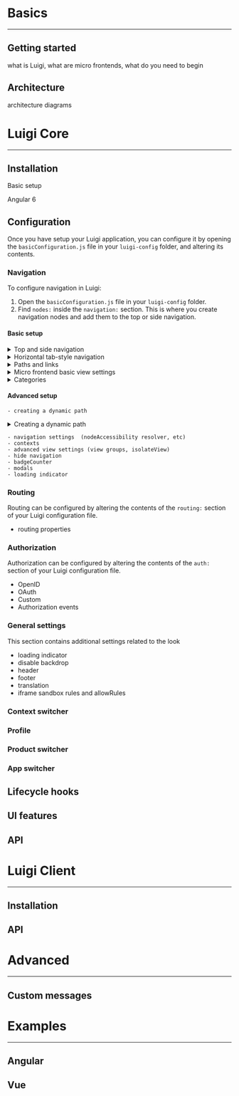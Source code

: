 # Basics
-----
## Getting started
what is Luigi, what are micro frontends, what do you need to begin

## Architecture
architecture diagrams

# Luigi Core
------

## Installation

Basic setup

Angular 6

## Configuration
Once you have setup your Luigi application, you can configure it by opening the `basicConfiguration.js` file in your `luigi-config` folder, and altering its contents.

### Navigation

To configure navigation in Luigi:

1. Open the `basicConfiguration.js` file in your `luigi-config` folder.
2. Find `nodes:` inside the `navigation:` section. This is where you create navigation nodes and add them to the top or side navigation.

#### Basic setup

 <div tabs name="navigation">

 <details>
 <summary>Top and side navigation</summary>

The first level of nodes represent the top navigation, while their children represent the side navigation. The grandchildren will take you to a new side navigation screen.

The example below illustrates this concept. Copy and paste it in your configuration file or the Luigi Fiddle [https://fiddle.luigi-project.io] and try adding additional top or side navigation elements.

```javascript
Luigi.setConfig({
navigation: {
  nodes: [
    {
      pathSegment: 'TopNav1',
      label: 'Top Navigation Element One',
      viewUrl: 'https://example.com',
      children: [
        {
          pathSegment: 'SideNav1',
          label: 'Side Navigation Element One',
          viewUrl: 'https://example.com',
          children: [
            {
              pathSegment: 'SubSideNav1',
              label: 'Side Navigation Sub Element One',
              viewUrl: 'https://example.com',
            },
            {
              pathSegment: 'SubSideNav2',
              label: 'Side Navigation Sub Element Two',
              viewUrl: 'https://example.com',
            },
          ]
        },
      ]
    },
    {
      pathSegment: 'TopNav2',
      label: 'Top Navigation Element Two',
      viewUrl: 'https://example.com',
    }
 ]
}
});
```
</details>

<details>
<summary>Horizontal tab-style navigation</summary>

To add tab-style navigation to your Luigi page, you need to add the **tabNav** parameter to your navigation node. All the children of this node will be displayed in a horizontal tab. If you add a **category** to these nodes, the categorized nodes will be rendered as a drop-down in the horizontal tab navigation. Navigation can be added by editing the Luigi configuration file. To enable additional settings, find the `extendedConfiguration.js` file in your Luigi folder.

This example which you can paste in the [Luigi Fiddle](fiddle.luigi-project.io) shows how you can configure tab-style navigation:

```javascript
Luigi.setConfig({
navigation: {
  nodes: [
    {
      pathSegment: 'Tab1',
      tabNav: true,
      label: 'Tab Navigation Node One',
      viewUrl: 'https://example.com',
    },
    {
      pathSegment: 'Tab2',
      label: 'Tab Navigation Node Two',
      viewUrl: 'https://example.com',
    },
 ]
}
});
```

</details>

<details>
<summary>Paths and links </summary>

Once you have created your navigation, you can add one of these properties to your navigation nodes to specify the links they should point to:

### pathSegement
Specifies the partial URL of the currently selected node. For example, if the **pathSegment** value is `'home'`, the URL when this node is selected will be `[YOUR.WEBSITE]/home`. Additionally, you can include dynamic values in the pathSegment. That means they will change depending on the specifics you provide, for example `[YOUR.WEBSITE]/:userID`.

>**NOTE:** **pathSegement** must not contain slashes. If you want your node to be a sub-element of another node, create it as a child node in your navigation configuration file. The **pathSegment** will then be automatically appended to the parent node with a slash.

### link
Specifies an internal link to a different, already existing page on your application. It must be written as an absolute path starting from the **root node**. For example, if your root node is called `home`: `home/projects/project2` will be correct, but `projects/project2` will return an error.

### externalLink
Specifies a link to another website outside of your application. **externalLink** has these additional attributes:
- **url** - the complete URL of the website, including `https://`.
- **sameWindow** - specifies whether the link will be opened in the same window if set to `true`, or a new window if set to `false`.

>**NOTE:** These parameters are mutually exclusive, so you can only include one of them at the same time.

This is an example of how you can configure URL paths in your navigation nodes:

```javascript
Luigi.setConfig({
navigation: {
  nodes: [
    {
      pathSegment: 'TopNav1',
      label: 'Top Navigation Element One',
      viewUrl: 'https://example.com',
      children: [
        {
          link: '/TopNav1/internalLink',
          label: 'This takes you to [YOUR.WEBSITE]/TopNav1/internalLink',
        },
        {
          externalLink: {
            url: 'http://www.luigi-project.io',
            sameWindow: false
          },
          label: 'This takes you to an external page',
        }
      ]
    }
  ]
}
});
```

</details>

<details>
<summary>Micro frontend basic view settings</summary>

 Micro frontends, also referred to as views, are an essential part of the Luigi application. To configure a micro frontend which should be displayed on a given navigation node, simply add the **viewUrl** property to the node and specify the link to your micro frontend.

 >**NOTE:** The viewUrl can be either an internal link, external link, or pathSegment. The first two options have to be surrounded by single quotes, while pathSegment does not.

 This example shows three navigation nodes with different viewUrl values.

 ```javascript
Luigi.setConfig({
navigation: {
  nodes: [
    {
      pathSegment: 'Node1',
      label: 'Navigation Node One',
      viewUrl: /home,
    },
    {
      pathSegment: 'Node1',
      label: 'Navigation Node Two',
      viewUrl: '/index.html',
    },
    {
      pathSegment: 'Node2',
      label: 'Navigation Node Three',
      viewUrl: 'https://luigi-project.io',
    },
 ]
}
});
 ```

The micro frontend will be displayed in the main content area of your application.

To explore additional advanced micro frontend options, take a look at the [advanced navigation](#advanced) section.

</details>

<details>
<summary>Categories</summary>

To group your navigation nodes into a category, add the **category** property to the navigation node. The categories can be displayed in different ways.

The **category** property has these attributes:
1. **label** - the name of the category which will be displayed on your page
2. **icon** - an icon that will be displayed next to the label
3. **collapsible** - if you set this to `true`, the category renders as a drop-down. If `false`, the category name will be displayed as a greyed out box.

Example:

```javascript
{
  category: { label: 'Links', icon: 'myIcon', collapsible: true },
  externalLink: {
    url: 'http://www.luigi-project.io',
    sameWindow: false
  },
  label: 'Click here to visit the Luigi homepage',
},
...
```

</details>

</div>

#### Advanced setup
    - creating a dynamic path

<div tabs name="navigation">

 <details>
 <summary>Creating a dynamic path</summary>


</details>

    - navigation settings  (nodeAccessibility resolver, etc)
    - contexts
    - advanced view settings (view groups, isolateView)
    - hide navigation
    - badgeCounter
    - modals
    - loading indicator

### Routing

Routing can be configured by altering the contents of the `routing:` section of your Luigi configuration file.

- routing properties


### Authorization

Authorization can be configured by altering the contents of the `auth:` section of your Luigi configuration file.

- OpenID
- OAuth
- Custom
- Authorization events

### General settings

This section contains additional settings related to the look
- loading indicator
- disable backdrop
- header
- footer
- translation
- iframe sandbox rules and allowRules

### Context switcher

### Profile

### Product switcher

### App switcher

## Lifecycle hooks

## UI features

## API

# Luigi Client

-------

## Installation

## API

# Advanced

-------
## Custom messages

# Examples

-------

## Angular

## Vue